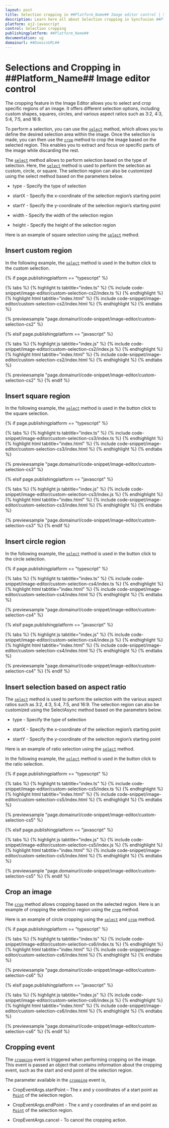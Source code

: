 ```yaml
---
layout: post
title: Selection cropping in ##Platform_Name## Image editor control | Syncfusion
description: Learn here all about Selection cropping in Syncfusion ##Platform_Name## Image editor control of Syncfusion Essential JS 2 and more.
platform: ej2-javascript
control: Selection cropping 
publishingplatform: ##Platform_Name##
documentation: ug
domainurl: ##DomainURL##
---
```


# Selections and Cropping in ##Platform_Name## Image editor control

The cropping feature in the Image Editor allows you to select and crop specific regions of an image. It offers different selection options, including custom shapes, squares, circles, and various aspect ratios such as 3:2, 4:3, 5:4, 7:5, and 16:9. 

To perform a selection, you can use the [`select`](../../api/image-editor/#select) method, which allows you to define the desired selection area within the image. Once the selection is made, you can then use the [`crop`](../../api/image-editor/#crop) method to crop the image based on the selected region. This enables you to extract and focus on specific parts of the image while discarding the rest.

The [`select`](../../api/image-editor/#select) method allows to perform selection based on the type of selection. Here, the [`select`](../../api/image-editor/#select) method is used to perform the selection as custom, circle, or square. The selection region can also be customized using the select method based on the parameters below. 

* type - Specify the type of selection 

* startX - Specify the x-coordinate of the selection region’s starting point 

* startY - Specify the y-coordinate of the selection region’s starting point 

* width - Specify the width of the selection region

* height - Specify the height of the selection region

Here is an example of square selection using the [`select`](../../api/image-editor/#select) method.

## Insert custom region

In the following example, the [`select`](../../api/image-editor/#select) method is used in the button click to the custom selection.

{% if page.publishingplatform == "typescript" %}

 {% tabs %}
{% highlight ts tabtitle="index.ts" %}
{% include code-snippet/image-editor/custom-selection-cs2/index.ts %}
{% endhighlight %}
{% highlight html tabtitle="index.html" %}
{% include code-snippet/image-editor/custom-selection-cs2/index.html %}
{% endhighlight %}
{% endtabs %}
        
{% previewsample "page.domainurl/code-snippet/image-editor/custom-selection-cs2" %}

{% elsif page.publishingplatform == "javascript" %}

{% tabs %}
{% highlight js tabtitle="index.js" %}
{% include code-snippet/image-editor/custom-selection-cs2/index.js %}
{% endhighlight %}
{% highlight html tabtitle="index.html" %}
{% include code-snippet/image-editor/custom-selection-cs2/index.html %}
{% endhighlight %}
{% endtabs %}

{% previewsample "page.domainurl/code-snippet/image-editor/custom-selection-cs2" %}
{% endif %}

## Insert square region

In the following example, the [`select`](../../api/image-editor/#select) method is used in the button click to the square selection.  

{% if page.publishingplatform == "typescript" %}

 {% tabs %}
{% highlight ts tabtitle="index.ts" %}
{% include code-snippet/image-editor/custom-selection-cs3/index.ts %}
{% endhighlight %}
{% highlight html tabtitle="index.html" %}
{% include code-snippet/image-editor/custom-selection-cs3/index.html %}
{% endhighlight %}
{% endtabs %}
        
{% previewsample "page.domainurl/code-snippet/image-editor/custom-selection-cs3" %}

{% elsif page.publishingplatform == "javascript" %}

{% tabs %}
{% highlight js tabtitle="index.js" %}
{% include code-snippet/image-editor/custom-selection-cs3/index.js %}
{% endhighlight %}
{% highlight html tabtitle="index.html" %}
{% include code-snippet/image-editor/custom-selection-cs3/index.html %}
{% endhighlight %}
{% endtabs %}

{% previewsample "page.domainurl/code-snippet/image-editor/custom-selection-cs3" %}
{% endif %}

## Insert circle region

In the following example, the [`select`](../../api/image-editor/#select) method is used in the button click to the circle selection.

{% if page.publishingplatform == "typescript" %}

 {% tabs %}
{% highlight ts tabtitle="index.ts" %}
{% include code-snippet/image-editor/custom-selection-cs4/index.ts %}
{% endhighlight %}
{% highlight html tabtitle="index.html" %}
{% include code-snippet/image-editor/custom-selection-cs4/index.html %}
{% endhighlight %}
{% endtabs %}
        
{% previewsample "page.domainurl/code-snippet/image-editor/custom-selection-cs4" %}

{% elsif page.publishingplatform == "javascript" %}

{% tabs %}
{% highlight js tabtitle="index.js" %}
{% include code-snippet/image-editor/custom-selection-cs4/index.js %}
{% endhighlight %}
{% highlight html tabtitle="index.html" %}
{% include code-snippet/image-editor/custom-selection-cs4/index.html %}
{% endhighlight %}
{% endtabs %}

{% previewsample "page.domainurl/code-snippet/image-editor/custom-selection-cs4" %}
{% endif %}

## Insert selection based on aspect ratio

The [`select`](../../api/image-editor/#select) method is used to perform the selection with the various aspect ratios such as 3:2, 4:3, 5:4, 7:5, and 16:9. The selection region can also be customized using the SelectAsync method based on the parameters below.
* type - Specify the type of selection

* startX - Specify the x-coordinate of the selection region’s starting point

* startY - Specify the y-coordinate of the selection region’s starting point

Here is an example of ratio selection using the [`select`](../../api/image-editor/#select) method.

In the following example, the [`select`](../../api/image-editor/#select) method is used in the button click to the ratio selection.

{% if page.publishingplatform == "typescript" %}

 {% tabs %}
{% highlight ts tabtitle="index.ts" %}
{% include code-snippet/image-editor/custom-selection-cs5/index.ts %}
{% endhighlight %}
{% highlight html tabtitle="index.html" %}
{% include code-snippet/image-editor/custom-selection-cs5/index.html %}
{% endhighlight %}
{% endtabs %}
        
{% previewsample "page.domainurl/code-snippet/image-editor/custom-selection-cs5" %}

{% elsif page.publishingplatform == "javascript" %}

{% tabs %}
{% highlight js tabtitle="index.js" %}
{% include code-snippet/image-editor/custom-selection-cs5/index.js %}
{% endhighlight %}
{% highlight html tabtitle="index.html" %}
{% include code-snippet/image-editor/custom-selection-cs5/index.html %}
{% endhighlight %}
{% endtabs %}

{% previewsample "page.domainurl/code-snippet/image-editor/custom-selection-cs5" %}
{% endif %}

## Crop an image

The [`crop`](../../api/image-editor/#crop) method allows cropping based on the selected region. Here is an example of cropping the selection region using the [`crop`](../../api/image-editor/#crop) method. 

Here is an example of circle cropping using the [`select`](../../api/image-editor/#select) and [`crop`](../../api/image-editor/#crop) method.

{% if page.publishingplatform == "typescript" %}

 {% tabs %}
{% highlight ts tabtitle="index.ts" %}
{% include code-snippet/image-editor/custom-selection-cs6/index.ts %}
{% endhighlight %}
{% highlight html tabtitle="index.html" %}
{% include code-snippet/image-editor/custom-selection-cs6/index.html %}
{% endhighlight %}
{% endtabs %}
        
{% previewsample "page.domainurl/code-snippet/image-editor/custom-selection-cs6" %}

{% elsif page.publishingplatform == "javascript" %}

{% tabs %}
{% highlight js tabtitle="index.js" %}
{% include code-snippet/image-editor/custom-selection-cs6/index.js %}
{% endhighlight %}
{% highlight html tabtitle="index.html" %}
{% include code-snippet/image-editor/custom-selection-cs6/index.html %}
{% endhighlight %}
{% endtabs %}

{% previewsample "page.domainurl/code-snippet/image-editor/custom-selection-cs6" %}
{% endif %}

## Cropping event

The [`cropping`](../../api/image-editor/#cropping) event is triggered when performing cropping on the image. This event is passed an object that contains information about the cropping event, such as the start and end point of the selection region. 

The parameter available in the [`cropping`](../../api/image-editor/#cropping) event is,

* CropEventArgs.startPoint – The x and y coordinates of a start point as [`Point`](../../api/image-editor/#Point) of the selection region. 

* CropEventArgs.endPoint - The x and y coordinates of an end point as [`Point`](../../api/image-editor/#Point) of the selection region. 

* CropEventArgs.cancel - To cancel the cropping action.